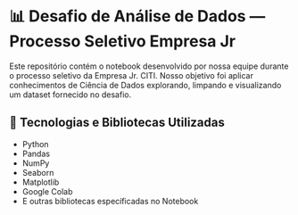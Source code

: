 # 📊 Desafio de Análise de Dados — Processo Seletivo Empresa Jr

Este repositório contém o notebook desenvolvido por nossa equipe durante o processo seletivo da Empresa Jr. CITI. Nosso objetivo foi aplicar conhecimentos de Ciência de Dados explorando, limpando e visualizando um dataset fornecido no desafio.

## 🧠 Tecnologias e Bibliotecas Utilizadas

- Python
- Pandas
- NumPy
- Seaborn
- Matplotlib
- Google Colab
- E outras bibliotecas específicadas no Notebook


